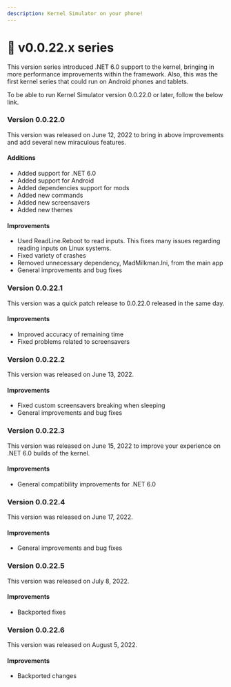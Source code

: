 ```yaml
---
description: Kernel Simulator on your phone!
---
```


# 📱 v0.0.22.x series

This version series introduced .NET 6.0 support to the kernel, bringing in more performance improvements within the framework. Also, this was the first kernel series that could run on Android phones and tablets.

To be able to run Kernel Simulator version 0.0.22.0 or later, follow the below link.

### Version 0.0.22.0

This version was released on June 12, 2022 to bring in above improvements and add several new miraculous features.

#### Additions

* Added support for .NET 6.0
* Added support for Android
* Added dependencies support for mods
* Added new commands
* Added new screensavers
* Added new themes

#### Improvements

* Used ReadLine.Reboot to read inputs. This fixes many issues regarding reading inputs on Linux systems.
* Fixed variety of crashes
* Removed unnecessary dependency, MadMilkman.Ini, from the main app
* General improvements and bug fixes

### Version 0.0.22.1

This version was a quick patch release to 0.0.22.0 released in the same day.

#### Improvements

* Improved accuracy of remaining time
* Fixed problems related to screensavers

### Version 0.0.22.2

This version was released on June 13, 2022.

#### Improvements

* Fixed custom screensavers breaking when sleeping
* General improvements and bug fixes

### Version 0.0.22.3

This version was released on June 15, 2022 to improve your experience on .NET 6.0 builds of the kernel.

#### Improvements

* General compatibility improvements for .NET 6.0

### Version 0.0.22.4

This version was released on June 17, 2022.

#### Improvements

* General improvements and bug fixes

### Version 0.0.22.5

This version was released on July 8, 2022.

#### Improvements

* Backported fixes

### Version 0.0.22.6

This version was released on August 5, 2022.

#### Improvements

* Backported changes
